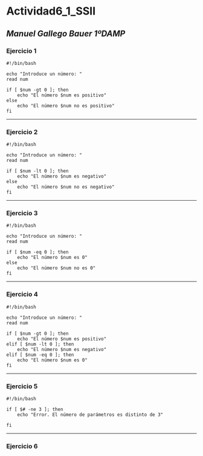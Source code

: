 # Actividad6_1_SSII
*Manuel Gallego Bauer 1ºDAMP*
---
### Ejercicio 1
```
#!/bin/bash

echo "Introduce un número: "
read num

if [ $num -gt 0 ]; then
    echo "El número $num es positivo"
else
    echo "El número $num no es positivo"
fi
```
---
### Ejercicio 2
```
#!/bin/bash

echo "Introduce un número: "
read num

if [ $num -lt 0 ]; then
    echo "El número $num es negativo"
else
    echo "El número $num no es negativo"
fi
```
---
### Ejercicio 3
```
#!/bin/bash

echo "Introduce un número: "
read num

if [ $num -eq 0 ]; then
    echo "El número $num es 0"
else
    echo "El número $num no es 0"
fi
```
---
### Ejercicio 4
```
#!/bin/bash

echo "Introduce un número: "
read num

if [ $num -gt 0 ]; then
    echo "El número $num es positivo"
elif [ $num -lt 0 ]; then
    echo "El número $num es negativo"
elif [ $num -eq 0 ]; then
    echo "El número $num es 0"
fi
```
---
### Ejercicio 5
```
#!/bin/bash

if [ $# -ne 3 ]; then
    echo "Error. El número de parámetros es distinto de 3"

fi
```
---
### Ejercicio 6
